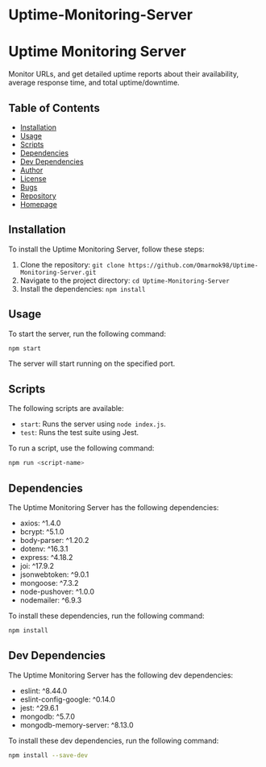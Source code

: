 # Uptime-Monitoring-Server

# Uptime Monitoring Server

Monitor URLs, and get detailed uptime reports about their availability, average response time, and total uptime/downtime.

## Table of Contents

- [Installation](#installation)
- [Usage](#usage)
- [Scripts](#scripts)
- [Dependencies](#dependencies)
- [Dev Dependencies](#dev-dependencies)
- [Author](#author)
- [License](#license)
- [Bugs](#bugs)
- [Repository](#repository)
- [Homepage](#homepage)

## Installation

To install the Uptime Monitoring Server, follow these steps:

1. Clone the repository: `git clone https://github.com/Omarmok98/Uptime-Monitoring-Server.git`
2. Navigate to the project directory: `cd Uptime-Monitoring-Server`
3. Install the dependencies: `npm install`

## Usage

To start the server, run the following command:

```bash
npm start
```

The server will start running on the specified port.

## Scripts

The following scripts are available:

- `start`: Runs the server using `node index.js`.
- `test`: Runs the test suite using Jest.

To run a script, use the following command:

```bash
npm run <script-name>
```

## Dependencies

The Uptime Monitoring Server has the following dependencies:

- axios: ^1.4.0
- bcrypt: ^5.1.0
- body-parser: ^1.20.2
- dotenv: ^16.3.1
- express: ^4.18.2
- joi: ^17.9.2
- jsonwebtoken: ^9.0.1
- mongoose: ^7.3.2
- node-pushover: ^1.0.0
- nodemailer: ^6.9.3

To install these dependencies, run the following command:

```bash
npm install
```

## Dev Dependencies

The Uptime Monitoring Server has the following dev dependencies:

- eslint: ^8.44.0
- eslint-config-google: ^0.14.0
- jest: ^29.6.1
- mongodb: ^5.7.0
- mongodb-memory-server: ^8.13.0

To install these dev dependencies, run the following command:

```bash
npm install --save-dev
```
